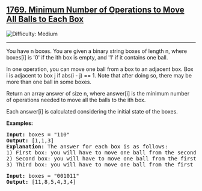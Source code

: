 

<h2><a href="https://leetcode.com/problems/minimum-number-of-operations-to-move-all-balls-to-each-box/description/?envType=daily-question&envId=2025-01-06">1769. Minimum Number of Operations to Move All Balls to Each Box
</a></h2> <img src='https://img.shields.io/badge/Difficulty-Medium-orange' alt='Difficulty: Medium' /><hr>

<p>You have n boxes. You are given a binary string boxes of length n, where boxes[i] is '0' if the ith box is empty, and '1' if it contains one ball.</p>
<p>In one operation, you can move one ball from a box to an adjacent box. Box i is adjacent to box j if abs(i - j) == 1. Note that after doing so, there may be more than one ball in some boxes.</p>
<p>Return an array answer of size n, where answer[i] is the minimum number of operations needed to move all the balls to the ith box.</p>
<p>Each answer[i] is calculated considering the initial state of the boxes.</p>


<b>Examples:</b>

<pre>
<b>Input:</b> boxes = "110"
<b>Output:</b> [1,1,3]
<b>Explanation:</b> The answer for each box is as follows:
1) First box: you will have to move one ball from the second box to the first box in one operation.
2) Second box: you will have to move one ball from the first box to the second box in one operation.
3) Third box: you will have to move one ball from the first box to the third box in two operations, and move one ball from the second box to the third box in one operation.
</pre>

<pre>
<b>Input:</b> boxes = "001011"
<b>Output:</b> [11,8,5,4,3,4]
</pre>






